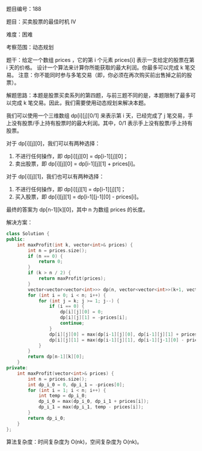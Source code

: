 题目编号：188

题目：买卖股票的最佳时机 IV

难度：困难

考察范围：动态规划

题干：给定一个数组 prices ，它的第 i 个元素 prices[i] 表示一支给定的股票在第 i 天的价格。
设计一个算法来计算你所能获取的最大利润。你最多可以完成 k 笔交易。
注意：你不能同时参与多笔交易（即，你必须在再次购买前出售掉之前的股票）。

解题思路：本题是股票买卖系列的第四题，与前三题不同的是，本题限制了最多可以完成 k 笔交易。因此，我们需要使用动态规划来解决本题。

我们可以使用一个三维数组 dp[i][j][0/1] 来表示第 i 天，已经完成了 j 笔交易，手上没有股票/手上持有股票时的最大利润。其中，0/1 表示手上没有股票/手上持有股票。

对于 dp[i][j][0]，我们可以有两种选择：

1. 不进行任何操作，即 dp[i][j][0] = dp[i-1][j][0]；
2. 卖出股票，即 dp[i][j][0] = dp[i-1][j][1] + prices[i]。

对于 dp[i][j][1]，我们也可以有两种选择：

1. 不进行任何操作，即 dp[i][j][1] = dp[i-1][j][1]；
2. 买入股票，即 dp[i][j][1] = dp[i-1][j-1][0] - prices[i]。

最终的答案为 dp[n-1][k][0]，其中 n 为数组 prices 的长度。

解决方案：

```cpp
class Solution {
public:
    int maxProfit(int k, vector<int>& prices) {
        int n = prices.size();
        if (n == 0) {
            return 0;
        }
        if (k > n / 2) {
            return maxProfit(prices);
        }
        vector<vector<vector<int>>> dp(n, vector<vector<int>>(k+1, vector<int>(2)));
        for (int i = 0; i < n; i++) {
            for (int j = k; j >= 1; j--) {
                if (i == 0) {
                    dp[i][j][0] = 0;
                    dp[i][j][1] = -prices[i];
                    continue;
                }
                dp[i][j][0] = max(dp[i-1][j][0], dp[i-1][j][1] + prices[i]);
                dp[i][j][1] = max(dp[i-1][j][1], dp[i-1][j-1][0] - prices[i]);
            }
        }
        return dp[n-1][k][0];
    }
private:
    int maxProfit(vector<int>& prices) {
        int n = prices.size();
        int dp_i_0 = 0, dp_i_1 = -prices[0];
        for (int i = 1; i < n; i++) {
            int temp = dp_i_0;
            dp_i_0 = max(dp_i_0, dp_i_1 + prices[i]);
            dp_i_1 = max(dp_i_1, temp - prices[i]);
        }
        return dp_i_0;
    }
};
```

算法复杂度：时间复杂度为 O(nk)，空间复杂度为 O(nk)。